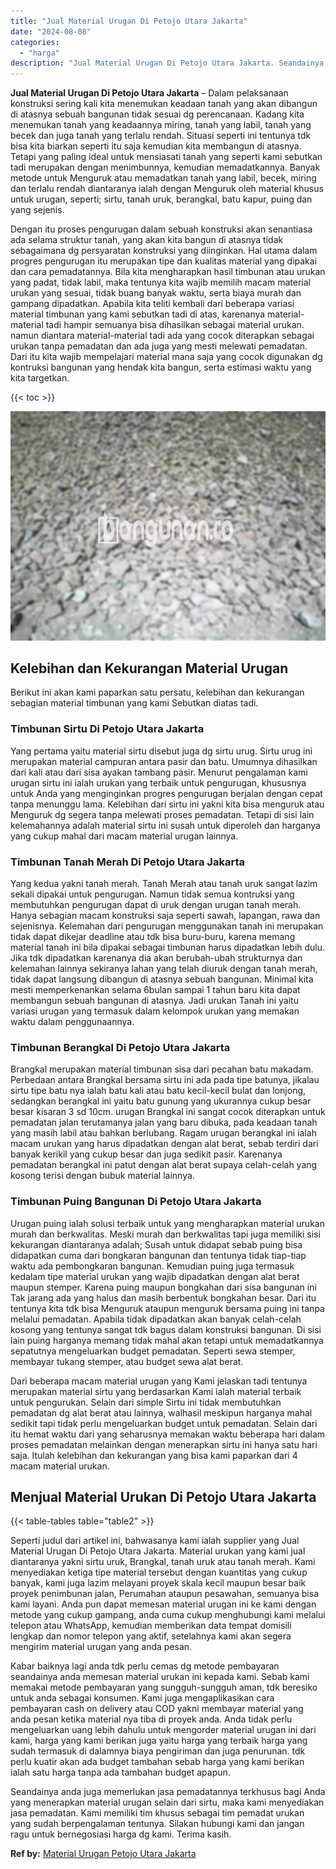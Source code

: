 ```yaml
---
title: "Jual Material Urugan Di Petojo Utara Jakarta"
date: "2024-08-08"
categories: 
  - "harga"
description: "Jual Material Urugan Di Petojo Utara Jakarta. Seandainya anda juga memerlukan jasa pemadatannya terkhusus bagi Anda yang menerapkan material urugan selain da..."
---
```


**Jual Material Urugan Di Petojo Utara Jakarta** – Dalam pelaksanaan konstruksi sering kali kita menemukan keadaan tanah yang akan dibangun di atasnya sebuah bangunan tidak sesuai dg perencanaan. Kadang kita menemukan tanah yang keadaannya miring, tanah yang labil, tanah yang becek dan juga tanah yang terlalu rendah. Situasi seperti ini tentunya tdk bisa kita biarkan seperti itu saja kemudian kita membangun di atasnya. Tetapi yang paling ideal untuk mensiasati tanah yang seperti kami sebutkan tadi merupakan dengan menimbunnya, kemudian memadatkannya. Banyak metode untuk Menguruk atau memadatkan tanah yang labil, becek, miring dan terlalu rendah diantaranya ialah dengan Menguruk oleh material khusus untuk urugan, seperti; sirtu, tanah uruk, berangkal, batu kapur, puing dan yang sejenis.

Dengan itu proses pengurugan dalam sebuah konstruksi akan senantiasa ada selama struktur tanah, yang akan kita bangun di atasnya tidak sebagaimana dg persyaratan konstruksi yang diinginkan. Hal utama dalam progres pengurugan itu merupakan tipe dan kualitas material yang dipakai dan cara pemadatannya. Bila kita mengharapkan hasil timbunan atau urukan yang padat, tidak labil, maka tentunya kita wajib memilih macam material urukan yang sesuai, tidak buang banyak waktu, serta biaya murah dan gampang dipadatkan. Apabila kita teliti kembali dari beberapa variasi material timbunan yang kami sebutkan tadi di atas, karenanya material-material tadi hampir semuanya bisa dihasilkan sebagai material urukan. namun diantara material-material tadi ada yang cocok diterapkan sebagai urukan tanpa pemadatan dan ada juga yang mesti melewati pemadatan. Dari itu kita wajib mempelajari material mana saja yang cocok digunakan dg kontruksi bangunan yang hendak kita bangun, serta estimasi waktu yang kita targetkan.

{{< toc >}}

![Jual Material Urugan Di Petojo Utara Jakarta](/images/jual-urugan-12.png)

## Kelebihan dan Kekurangan Material Urugan

Berikut ini akan kami paparkan satu persatu, kelebihan dan kekurangan sebagian material timbunan yang kami Sebutkan diatas tadi.

### Timbunan Sirtu Di Petojo Utara Jakarta

Yang pertama yaitu material sirtu disebut juga dg sirtu urug. Sirtu urug ini merupakan material campuran antara pasir dan batu. Umumnya dihasilkan dari kali atau dari sisa ayakan tambang pasir. Menurut pengalaman kami urugan sirtu ini ialah urukan yang terbaik untuk pengurugan, khususnya untuk Anda yang menginginkan progres pengurugan berjalan dengan cepat tanpa menunggu lama. Kelebihan dari sirtu ini yakni kita bisa menguruk atau Menguruk dg segera tanpa melewati proses pemadatan. Tetapi di sisi lain kelemahannya adalah material sirtu ini susah untuk diperoleh dan harganya yang cukup mahal dari macam material urugan lainnya.

### Timbunan Tanah Merah Di Petojo Utara Jakarta

Yang kedua yakni tanah merah. Tanah Merah atau tanah uruk sangat lazim sekali dipakai untuk pengurugan. Namun tidak semua kontruksi yang membutuhkan pengurugan dapat di uruk dengan urugan tanah merah. Hanya sebagian macam konstruksi saja seperti sawah, lapangan, rawa dan sejenisnya. Kelemahan dari pengurugan menggunakan tanah ini merupakan tidak dapat dikejar deadline atau tdk bisa buru-buru, karena memang material tanah ini bila dipakai sebagai timbunan harus dipadatkan lebih dulu. Jika tdk dipadatkan karenanya dia akan berubah-ubah strukturnya dan kelemahan lainnya sekiranya lahan yang telah diuruk dengan tanah merah, tidak dapat langsung dibangun di atasnya sebuah bangunan. Minimal kita mesti memperkenankan selama 6bulan sampai 1 tahun baru kita dapat membangun sebuah bangunan di atasnya. Jadi urukan Tanah ini yaitu variasi urugan yang termasuk dalam kelompok urukan yang memakan waktu dalam penggunaannya.

### Timbunan Berangkal Di Petojo Utara Jakarta

Brangkal merupakan material timbunan sisa dari pecahan batu makadam. Perbedaan antara Brangkal bersama sirtu ini ada pada tipe batunya, jikalau sirtu tipe batu nya ialah batu kali atau batu kecil-kecil bulat dan lonjong, sedangkan berangkal ini yaitu batu gunung yang ukurannya cukup besar besar kisaran 3 sd 10cm. urugan Brangkal ini sangat cocok diterapkan untuk pemadatan jalan terutamanya jalan yang baru dibuka, pada keadaan tanah yang masih labil atau bahkan berlubang. Ragam urugan berangkal ini ialah macam urukan yang harus dipadatkan dengan alat berat, sebab terdiri dari banyak kerikil yang cukup besar dan juga sedikit pasir. Karenanya pemadatan berangkal ini patut dengan alat berat supaya celah-celah yang kosong terisi dengan bubuk material lainnya.

### Timbunan Puing Bangunan Di Petojo Utara Jakarta

Urugan puing ialah solusi terbaik untuk yang mengharapkan material urukan murah dan berkwalitas. Meski murah dan berkwalitas tapi juga memiliki sisi kekurangan diantaranya adalah; Susah untuk didapat sebab puing bisa didapatkan cuma dari bongkaran bangunan dan tentunya tidak tiap-tiap waktu ada pembongkaran bangunan. Kemudian puing juga termasuk kedalam tipe material urukan yang wajib dipadatkan dengan alat berat maupun stemper. Karena puing maupun bongkahan dari sisa bangunan ini Tak jarang ada yang halus dan masih berbentuk bongkahan besar. Dari itu tentunya kita tdk bisa Menguruk ataupun menguruk bersama puing ini tanpa melalui pemadatan. Apabila tidak dipadatkan akan banyak celah-celah kosong yang tentunya sangat tdk bagus dalam konstruksi bangunan. Di sisi lain puing harganya memang tidak mahal akan tetapi untuk memadatkannya sepatutnya mengeluarkan budget pemadatan. Seperti sewa stemper, membayar tukang stemper, atau budget sewa alat berat.

Dari beberapa macam material urugan yang Kami jelaskan tadi tentunya merupakan material sirtu yang berdasarkan Kami ialah material terbaik untuk pengurukan. Selain dari simple Sirtu ini tidak membutuhkan pemadatan dg alat berat atau lainnya, walhasil meskipun harganya mahal sedikit tapi tidak perlu mengeluarkan budget untuk pemadatan. Selain dari itu hemat waktu dari yang seharusnya memakan waktu beberapa hari dalam proses pemadatan melainkan dengan menerapkan sirtu ini hanya satu hari saja. Itulah kelebihan dan kekurangan yang bisa kami paparkan dari 4 macam material urukan.

## Menjual Material Urukan Di Petojo Utara Jakarta

{{< table-tables table="table2" >}}

Seperti judul dari artikel ini, bahwasanya kami ialah supplier yang Jual Material Urugan Di Petojo Utara Jakarta. Material urukan yang kami jual diantaranya yakni sirtu uruk, Brangkal, tanah uruk atau tanah merah. Kami menyediakan ketiga tipe material tersebut dengan kuantitas yang cukup banyak, kami juga lazim melayani proyek skala kecil maupun besar baik proyek penimbunan jalan, Perumahan ataupun pesawahan, semuanya bisa kami layani. Anda pun dapat memesan material urugan ini ke kami dengan metode yang cukup gampang, anda cuma cukup menghubungi kami melalui telepon atau WhatsApp, kemudian memberikan data tempat domisili lengkap dan nomor telepon yang aktif, setelahnya kami akan segera mengirim material urugan yang anda pesan.

Kabar baiknya lagi anda tdk perlu cemas dg metode pembayaran seandainya anda memesan material urukan ini kepada kami. Sebab kami memakai metode pembayaran yang sungguh-sungguh aman, tdk beresiko untuk anda sebagai konsumen. Kami juga mengaplikasikan cara pembayaran cash on delivery atau COD yakni membayar material yang anda pesan ketika material nya tiba di proyek anda. Anda tidak perlu mengeluarkan uang lebih dahulu untuk mengorder material urugan ini dari kami, harga yang kami berikan juga yaitu harga yang terbaik harga yang sudah termasuk di dalamnya biaya pengiriman dan juga penurunan. tdk perlu kuatir akan ada budget tambahan sebab harga yang kami berikan ialah satu harga tanpa ada tambahan budget apapun.

Seandainya anda juga memerlukan jasa pemadatannya terkhusus bagi Anda yang menerapkan material urugan selain dari sirtu, maka kami menyediakan jasa pemadatan. Kami memiliki tim khusus sebagai tim pemadat urukan yang sudah berpengalaman tentunya. Silakan hubungi kami dan jangan ragu untuk bernegosiasi harga dg kami. Terima kasih.

**Ref by:** [Material Urugan Petojo Utara Jakarta](https://id.wikipedia.org/wiki/Material)
